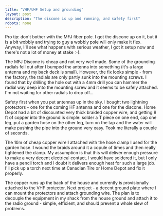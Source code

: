 ```yaml
---
title: "VHF/UHF Setup and grounding"
layout: post
description: "The discone is up and running, and safety first"
robots: none
---
```


Pro tip: don't bother with the MFJ fiber pole. I got the discone up
on it, but it is a bit wobbly and trying to guy a wobbly pole will 
only make it flex. Anyway, I'll see what happens with serious weather,
I got it setup now and there's not a lot of money at stake :-).

The MFJ Discone is cheap and not very well made. Some of the grounding
radials fell out after I bumped the antenna into something (it's a large
antenna and my back deck is small). However, the fix looks simple - from
the factory, the radials are only partly sunk into the mounting screws. I
found that by drilling the hole out with a 4mm drill you can hammer the
radial way deep into the mounting screw and it seems to be safely
attached. I'm not waiting for other radials to drop off...

Safety first when you put antennas up in the sky. I bought two lightning
protectors - one for the coming HF antenna and one for the discone. Home
Depot had a bit of discounted very thick braided copper wire, and getting
8 ft of copper into the ground is simple: solder a T piece on one end,
cap one leg, put a garden hose on the other leg, turn on the tap and the 
water will make pushing the pipe into the ground very easy. Took me 
literally a couple of seconds. 

The 10m of cheap copper wire I attached with the hose clamp I used for 
the garden hose. I wound the braids around it a copule of times and then
really tightened the clamp. My assumption is that this will deliver enough
pressure to make a very decent electrical contact. I would have soldered it,
but I only have a pencil torch and I doubt it delivers enough heat for
such a large job. I'll pick up a torch next time at Canadian Tire or
Home Depot and fix it properly. 

The copper runs up the back of the house and currently is provisionally
attached to the VHF protector. Next project - a decent ground plate where
I can mount the protectors and attach grounding wire. The plan is to 
decouple the equipment in my shack from the house ground and attach it
to the radio ground - simple, efficient, and should prevent a whole
slew of problems.

